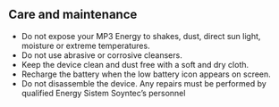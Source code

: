 ﻿## Care and maintenance

* Do not expose your MP3 Energy to shakes, dust, direct sun light, moisture or extreme
temperatures.
* Do not use abrasive or corrosive cleansers.
* Keep the device clean and dust free with a soft and dry cloth.
* Recharge the battery when the low battery icon appears on screen.
* Do not disassemble the device. Any repairs must be performed by qualified Energy Sistem
Soyntec’s personnel
